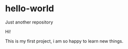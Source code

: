 # hello-world
Just another repository

Hi!

This is my first project, i am so happy to learn new things.
